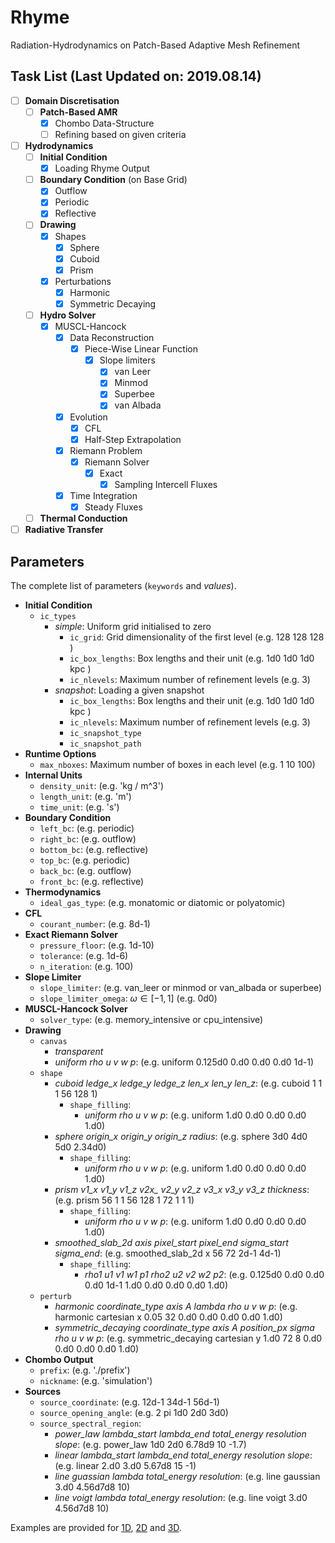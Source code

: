 # Rhyme
Radiation-Hydrodynamics on Patch-Based Adaptive Mesh Refinement

## Task List (Last Updated on: 2019.08.14)

- [ ] **Domain Discretisation**
  - [ ] **Patch-Based AMR**
    - [x] Chombo Data-Structure
    - [ ] Refining based on given criteria
- [ ] **Hydrodynamics**
  - [ ] **Initial Condition**
    - [x] Loading Rhyme Output
  - [ ] **Boundary Condition** (on Base Grid)
    - [x] Outflow
    - [x] Periodic
    - [x] Reflective
  - [ ] **Drawing**
    - [x] Shapes
      - [x] Sphere
      - [x] Cuboid
      - [x] Prism
    - [x] Perturbations
      - [x] Harmonic
      - [x] Symmetric Decaying
  - [ ] **Hydro Solver**
    - [x] MUSCL-Hancock
      - [x] Data Reconstruction
        - [x] Piece-Wise Linear Function
          - [x] Slope limiters
            - [x] van Leer
            - [x] Minmod
            - [x] Superbee
            - [x] van Albada
      - [x] Evolution
        - [x] CFL
        - [x] Half-Step Extrapolation
      - [x] Riemann Problem
        - [x] Riemann Solver
          - [x] Exact
            - [x] Sampling Intercell Fluxes
      - [x] Time Integration
        - [x] Steady Fluxes
  - [ ] **Thermal Conduction**
- [ ] **Radiative Transfer**

## Parameters

The complete list of parameters (`keywords` and *values*).

- **Initial Condition**
  - `ic_types`
    - *simple*: Uniform grid initialised to zero
      - `ic_grid`: Grid dimensionality of the first level (e.g. 128 128 128 )
      - `ic_box_lengths`: Box lengths and their unit (e.g. 1d0 1d0 1d0 kpc )
      - `ic_nlevels`: Maximum number of refinement levels (e.g. 3)
    - *snapshot*: Loading a given snapshot
      - `ic_box_lengths`: Box lengths and their unit (e.g. 1d0 1d0 1d0 kpc )
      - `ic_nlevels`: Maximum number of refinement levels (e.g. 3)
      - `ic_snapshot_type`
      - `ic_snapshot_path`
- **Runtime Options**
  - `max_nboxes`: Maximum number of boxes in each level (e.g. 1 10 100)
- **Internal Units**
  - `density_unit`: (e.g. 'kg / m^3')
  - `length_unit`: (e.g. 'm')
  - `time_unit`: (e.g. 's')
- **Boundary Condition**
  - `left_bc`: (e.g. periodic)
  - `right_bc`: (e.g. outflow)
  - `bottom_bc`: (e.g. reflective)
  - `top_bc`: (e.g. periodic)
  - `back_bc`: (e.g. outflow)
  - `front_bc`: (e.g. reflective)
- **Thermodynamics**
  - `ideal_gas_type`: (e.g. monatomic or diatomic or polyatomic)
- **CFL**
  - `courant_number`: (e.g. 8d-1)
- **Exact Riemann Solver**
  - `pressure_floor`: (e.g. 1d-10)
  - `tolerance`: (e.g. 1d-6)
  - `n_iteration`: (e.g. 100)
- **Slope Limiter**
  - `slope_limiter`: (e.g. van_leer or minmod or van_albada or superbee)
  - `slope_limiter_omega`: $`\omega \in [-1, 1]`$ (e.g. 0d0)
- **MUSCL-Hancock Solver**
  - `solver_type`: (e.g. memory_intensive or cpu_intensive)
- **Drawing**
  - `canvas`
    - *transparent*
    - *uniform rho u v w p*: (e.g. uniform  0.125d0 0.d0 0.d0 0.d0 1d-1)
  - `shape`
    - *cuboid ledge_x ledge_y ledge_z len_x len_y len_z*: (e.g. cuboid 1 1 1  56 128 1)
      - `shape_filling`:
        - *uniform rho u v w p*: (e.g. uniform  1.d0 0.d0 0.d0 0.d0 1.d0)
    - *sphere origin_x origin_y origin_z radius*: (e.g. sphere  3d0 4d0 5d0 2.34d0)
      - `shape_filling`:
        - *uniform rho u v w p*: (e.g. uniform  1.d0 0.d0 0.d0 0.d0 1.d0)
    - *prism v1_x v1_y v1_z v2x_ v2_y v2_z v3_x v3_y v3_z thickness*: (e.g. prism  56 1 1  56 128 1  72 1 1  1)
      - `shape_filling`:
        - *uniform rho u v w p*: (e.g. uniform  1.d0 0.d0 0.d0 0.d0 1.d0)
    - *smoothed_slab_2d axis pixel_start pixel_end sigma_start sigma_end*: (e.g. smoothed_slab_2d  x  56 72  2d-1 4d-1)
      - `shape_filling`:
        - *rho1 u1 v1 w1 p1 rho2 u2 v2 w2 p2*: (e.g. 0.125d0 0.d0 0.d0 0.d0 1d-1 1.d0 0.d0 0.d0 0.d0 1.d0)
  - `perturb`
    - *harmonic coordinate_type axis A lambda rho u v w p*: (e.g. harmonic cartesian x 0.05 32 0.d0 0.d0 0.d0 0.d0 1.d0)
    - *symmetric_decaying coordinate_type axis A position_px sigma rho u v w p*: (e.g. symmetric_decaying cartesian y 1.d0 72 8 0.d0 0.d0 0.d0 0.d0 1.d0)
- **Chombo Output**
  - `prefix`: (e.g. './prefix')
  - `nickname`: (e.g. 'simulation')
- **Sources**
  - `source_coordinate`: (e.g. 12d-1 34d-1 56d-1)
  - `source_opening_angle`: (e.g. 2 pi 1d0 2d0 3d0)
  - `source_spectral_region`:
    - *power_law lambda_start lambda_end total_energy resolution slope*: (e.g. power_law 1d0 2d0 6.78d9 10 -1.7)
    - *linear lambda_start lambda_end total_energy resolution slope*: (e.g. linear 2.d0 3.d0 5.67d8 15 -1)
    - *line guassian lambda total_energy resolution*: (e.g. line gaussian 3.d0 4.56d7d8 10)
    - *line voigt lambda total_energy resolution*: (e.g. line voigt 3.d0 4.56d7d8 10)


Examples are provided for [1D](parameters_1d.conf.example),
[2D](parameters_2d.conf.example) and [3D](parameters_3d.conf.example).
